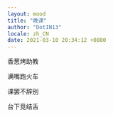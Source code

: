 ```yaml
---
layout: mood
title: "晚课"
author: "DotIN13"
locale: zh_CN
date: 2021-03-10 20:34:12 +0800
---
```


香葱烤助教

满嘴跑火车

课罢不辞别

台下竞结舌
